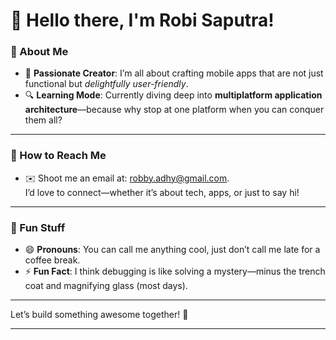 # 👋 Hello there, I'm Robi Saputra!  

### 🚀 About Me  
- 🌟 **Passionate Creator**: I’m all about crafting mobile apps that are not just functional but *delightfully user-friendly*.  
- 🔍 **Learning Mode**: Currently diving deep into **multiplatform application architecture**—because why stop at one platform when you can conquer them all?  

---

### 💌 How to Reach Me  
- ✉️ Shoot me an email at: [robby.adhy@gmail.com](mailto:robby.adhy@gmail.com).  
I’d love to connect—whether it’s about tech, apps, or just to say hi!  

---

### :circus_tent: Fun Stuff  
- 😄 **Pronouns**: You can call me anything cool, just don’t call me late for a coffee break.  
- ⚡ **Fun Fact**: I think debugging is like solving a mystery—minus the trench coat and magnifying glass (most days).  

---

Let’s build something awesome together! 🚀  

--- 
